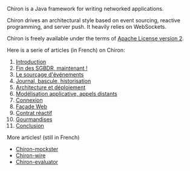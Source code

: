 Chiron is a Java framework for writing networked applications. 

Chiron drives an architectural style based on event sourcing, reactive programming, and server push. It heavily relies on WebSockets.

Chiron is freely available under the terms of [Apache License version 2](https://www.apache.org/licenses/LICENSE-2.0.html).

Here is a serie of articles (in French) on Chiron:

1. [Introduction](https://groups.google.com/d/msg/techos/BKJOuJ2CWEw/14U5SuBcAAAJ)
2. [Fin des SGBDR, maintenant !](https://groups.google.com/d/msg/techos/3CF7R1D81hE/2__SwDEkAgAJ)
3. [Le sourçage d'événements](https://groups.google.com/d/msg/techos/X0uR3CRHW9I/1s9LttCnAwAJ)
4. [Journal, bascule, historisation](https://groups.google.com/d/msg/techos/LaXyAtHE3aw/dVtagE8_BAAJ)
5. [Architecture et déploiement](https://groups.google.com/d/msg/techos/w11O1wtbXdo/rwOSlpWKBAAJ)
6. [Modélisation applicative, appels distants](https://groups.google.com/d/msg/techos/Pxi8hIOVWqY/05txcPcFBgAJ)
7. [Connexion](https://groups.google.com/d/msg/techos/IFmHZfWTeP0/qRuxNFZrAAAJ)
8. [Façade Web](https://groups.google.com/d/msg/techos/PwgN0vjFGDw/Fs2uOVEWBgAJ)
9. [Contrat réactif](https://groups.google.com/d/msg/techos/ez1EVlC494A/ydToX8VXBgAJ)
10. [Gourmandises](https://groups.google.com/d/msg/techos/R8UlmbZ-sMY/tHi1vm6XAgAJ)
11. [Conclusion](https://groups.google.com/d/msg/techos/REAlXHybW7o/eCNKAhDuAgAJ)

More articles! (still in French)

- [Chiron-mockster](https://groups.google.com/d/msg/techos/n0KVG_u-ltI/H489Xk95CQAJ)
- [Chiron-wire](https://groups.google.com/d/msg/techos/bVvkawKy7Ac/E6CjfIuKCQAJ)
- [Chiron-evaluator](https://groups.google.com/d/msg/techos/rvChS9OdlR8/QFEQFkL8AQAJ)
